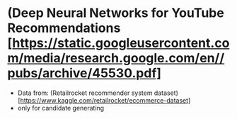 # (Deep Neural Networks for YouTube Recommendations [https://static.googleusercontent.com/media/research.google.com/en//pubs/archive/45530.pdf]
- Data from: (Retailrocket recommender system dataset)[https://www.kaggle.com/retailrocket/ecommerce-dataset]
- only for candidate generating


